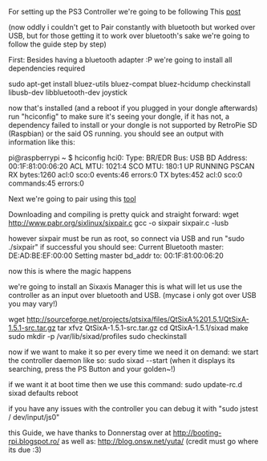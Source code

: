 For setting up the PS3 Controller we're going to be following This [post](http://booting-rpi.blogspot.ro/2012/08/dualshock-3-and-raspberry-pi.html)

(now oddly i couldn't get to Pair constantly with bluetooth but worked over USB, but for those getting it to work over bluetooth's sake we're going to follow the guide step by step)

First: Besides having a bluetooth adapter :P we're going to install all dependencies required

sudo apt-get install bluez-utils bluez-compat bluez-hcidump checkinstall libusb-dev  libbluetooth-dev joystick

now that's installed (and a reboot if you plugged in your dongle afterwards) run "hciconfig" to make sure it's seeing your dongle, if it has not, a dependency failed to install or your dongle is not supported by RetroPie SD (Raspbian) or the said OS running. you should see an output with information like this:

pi@raspberrypi ~ $ hciconfig
hci0: Type: BR/EDR Bus: USB
 BD Address: 00:1F:81:00:06:20 ACL MTU: 1021:4 SCO MTU: 180:1
UP RUNNING PSCAN
RX bytes:1260 acl:0 sco:0 events:46 errors:0
TX bytes:452 acl:0 sco:0 commands:45 errors:0

Next we're going to pair using this [tool](http://www.pabr.org/sixlinux/sixlinux.en.html)

Downloading and compiling is pretty quick and straight forward:
wget http://www.pabr.org/sixlinux/sixpair.c
gcc -o sixpair sixpair.c -lusb

however sixpair must be run as root, so connect via USB and run "sudo ./sixpair"
if successful you should see: 
Current Bluetooth master: DE:AD:BE:EF:00:00
Setting master bd_addr to: 00:1F:81:00:06:20 

now this is where the magic happens

we're going to install an Sixaxis Manager this is what will let us use the controller as an input over bluetooth and USB. (mycase i only got over USB you may vary!)

wget http://sourceforge.net/projects/qtsixa/files/QtSixA%201.5.1/QtSixA-1.5.1-src.tar.gz
tar xfvz QtSixA-1.5.1-src.tar.gz
cd QtSixA-1.5.1/sixad
make
sudo mkdir -p /var/lib/sixad/profiles
sudo checkinstall

now if we want to make it so per every time we need it on demand: we start the controller daemon like so:
 sudo sixad --start (when it displays its searching, press the PS Button and your golden~!)

if we want it at boot time then we use this command:
sudo update-rc.d sixad defaults
reboot

if you have any issues with the controller you can debug it with "sudo jstest / dev/input/js0"

this Guide, we have thanks to Donnerstag over at http://booting-rpi.blogspot.ro/ as well as: http://blog.onsw.net/yuta/  (credit must go where its due :3)